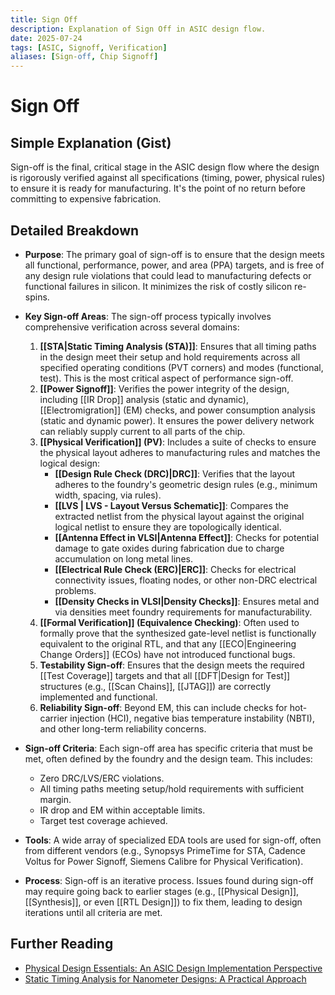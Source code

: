 ```yaml
---
title: Sign Off
description: Explanation of Sign Off in ASIC design flow.
date: 2025-07-24
tags: [ASIC, Signoff, Verification]
aliases: [Sign-off, Chip Signoff]
---
```


# Sign Off

## Simple Explanation (Gist)
Sign-off is the final, critical stage in the ASIC design flow where the design is rigorously verified against all specifications (timing, power, physical rules) to ensure it is ready for manufacturing. It's the point of no return before committing to expensive fabrication.

## Detailed Breakdown

*   **Purpose**: The primary goal of sign-off is to ensure that the design meets all functional, performance, power, and area (PPA) targets, and is free of any design rule violations that could lead to manufacturing defects or functional failures in silicon. It minimizes the risk of costly silicon re-spins.

*   **Key Sign-off Areas**: The sign-off process typically involves comprehensive verification across several domains:
    1.  **[[STA|Static Timing Analysis (STA)]]**: Ensures that all timing paths in the design meet their setup and hold requirements across all specified operating conditions (PVT corners) and modes (functional, test). This is the most critical aspect of performance sign-off.
    2.  **[[Power Signoff]]**: Verifies the power integrity of the design, including [[IR Drop]] analysis (static and dynamic), [[Electromigration]] (EM) checks, and power consumption analysis (static and dynamic power). It ensures the power delivery network can reliably supply current to all parts of the chip.
    3.  **[[Physical Verification]] (PV)**: Includes a suite of checks to ensure the physical layout adheres to manufacturing rules and matches the logical design:
        *   **[[Design Rule Check (DRC)|DRC]]**: Verifies that the layout adheres to the foundry's geometric design rules (e.g., minimum width, spacing, via rules).
        *   **[[LVS | LVS - Layout Versus Schematic]]**: Compares the extracted netlist from the physical layout against the original logical netlist to ensure they are topologically identical.
        *   **[[Antenna Effect in VLSI|Antenna Effect]]**: Checks for potential damage to gate oxides during fabrication due to charge accumulation on long metal lines.
        *   **[[Electrical Rule Check (ERC)|ERC]]**: Checks for electrical connectivity issues, floating nodes, or other non-DRC electrical problems.
        *   **[[Density Checks in VLSI|Density Checks]]**: Ensures metal and via densities meet foundry requirements for manufacturability.
    4.  **[[Formal Verification]] (Equivalence Checking)**: Often used to formally prove that the synthesized gate-level netlist is functionally equivalent to the original RTL, and that any [[ECO|Engineering Change Orders]] (ECOs) have not introduced functional bugs.
    5.  **Testability Sign-off**: Ensures that the design meets the required [[Test Coverage]] targets and that all [[DFT|Design for Test]] structures (e.g., [[Scan Chains]], [[JTAG]]) are correctly implemented and functional.
    6.  **Reliability Sign-off**: Beyond EM, this can include checks for hot-carrier injection (HCI), negative bias temperature instability (NBTI), and other long-term reliability concerns.

*   **Sign-off Criteria**: Each sign-off area has specific criteria that must be met, often defined by the foundry and the design team. This includes:
    *   Zero DRC/LVS/ERC violations.
    *   All timing paths meeting setup/hold requirements with sufficient margin.
    *   IR drop and EM within acceptable limits.
    *   Target test coverage achieved.

*   **Tools**: A wide array of specialized EDA tools are used for sign-off, often from different vendors (e.g., Synopsys PrimeTime for STA, Cadence Voltus for Power Signoff, Siemens Calibre for Physical Verification).

*   **Process**: Sign-off is an iterative process. Issues found during sign-off may require going back to earlier stages (e.g., [[Physical Design]], [[Synthesis]], or even [[RTL Design]]) to fix them, leading to design iterations until all criteria are met.

## Further Reading

*   [Physical Design Essentials: An ASIC Design Implementation Perspective](https://www.amazon.com/Physical-Design-Essentials-Implementation-Perspective/dp/0387719257)
*   [Static Timing Analysis for Nanometer Designs: A Practical Approach](https://www.amazon.com/Static-Timing-Analysis-Nanometer-Designs-J-Bhasker/dp/0387719257)